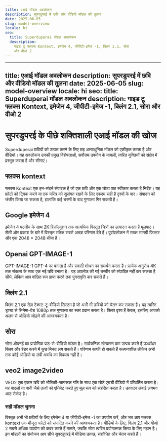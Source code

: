 ```yaml
---
title: एआई मॉडल अवलोकन
description: सुपरडुपरई में छवि और वीडियो मॉडल की तुलना
date: 2025-06-05
slug: model-overview
locale: hi
seo:
  title: Superduperai मॉडल अवलोकन
  description:
    गाइड टू फ्लक्स Kontext, इमेजेन 4, जीपीटी-इमेज -1, क्लिंग 2.1, सोरा
    और वीओ 2
---
```


---
title: एआई मॉडल अवलोकन
description: सुपरडुपरई में छवि और वीडियो मॉडल की तुलना
date: 2025-06-05
slug: model-overview
locale: hi
seo:
  title: Superduperai मॉडल अवलोकन
  description:
    गाइड टू फ्लक्स Kontext, इमेजेन 4, जीपीटी-इमेज -1, क्लिंग 2.1, सोरा
    और वीओ 2
---

# सुपरडुपरई के पीछे शक्तिशाली एआई मॉडल की खोज

Superduperai छवियों को उत्पन्न करने के लिए छह अत्याधुनिक मॉडल को एकीकृत करता है और
वीडियो। यह अवलोकन उनकी प्रमुख विशेषताओं, सर्वोत्तम उपयोग के मामलों, त्वरित युक्तियों को संक्षेप में प्रस्तुत करता है
और सीमाएं।

## फ्लक्स kontext

फ्लक्स Kontext एक इन-संदर्भ संपादक है जो एक छवि और एक छोटा पाठ स्वीकार करता है
निर्देश। यह फ़ोटो को ट्विक करने या एक चरित्र को सुसंगत रखने के लिए एकदम सही है
दृश्यों के पार। संपादन को जंजीर किया जा सकता है, हालांकि कई चरणों के बाद गुणवत्ता गिर सकती है।

## Google इमेजेन 4

इमेजेन 4 पठनीय के साथ 2K रिज़ॉल्यूशन तक अत्यधिक विस्तृत चित्रों का उत्पादन करता है
मूलपाठ। शैली और प्रकाश के बारे में विस्तृत संकेत सबसे अच्छा परिणाम देते हैं।
पूर्वावलोकन में सख्त सामग्री फ़िल्टर और एक 2048 × 2048 सीमा है।

## Openai GPT-IMAGE-1

GPT-IMAGE-1 GPT-4 पर बनाता है और संवादी शोधन का समर्थन करता है। प्रत्येक अनुरोध
4K तक संकल्प के साथ एक नई छवि बनाता है। यह अपलोड की गई तस्वीर को संपादित नहीं कर सकता है
सीधे, लेकिन आप वांछित रूप प्राप्त करने तक पुनरावृत्ति कर सकते हैं।

## क्लिंग 2.1

क्लिंग 2.1 एक तेज़ टेक्स्ट-टू-वीडियो सिस्टम है जो अभी भी छवियों को चेतन कर सकता है। यह
त्वरित ड्राफ्ट से सिनेमा-ग्रेड 1080p तक गुणवत्ता का स्तर प्रदान करता है। क्लिप दृश्य हैं
केवल, इसलिए आपको अलग से ऑडियो जोड़ने की आवश्यकता है।

## सोरा

सोरा ओपनई का प्रायोगिक पाठ-से-वीडियो मॉडल है। सार्वजनिक संस्करण कम उत्पन्न करते हैं
ऊर्ध्वाधर क्लिप और रेंडर करने में कुछ मिनट लग सकते हैं। परिणाम काफी हो सकते हैं
कल्पनाशील लेकिन अभी तक कोई ऑडियो या लंबी अवधि का विकल्प नहीं है।

## veo2 image2video

VEO2 एक एकल छवि को भौतिकी-जागरूक गति के साथ एक छोटे एचडी वीडियो में परिवर्तित करता है। यह
बादलों या पानी जैसे तत्वों को एनिमेट करते हुए मूल रूप को संरक्षित करता है। उत्पादन
लंबाई लगभग आठ सेकंड है।

### सही मॉडल चुनना

विस्तृत अभी भी छवियों के लिए इमेजेन 4 या जीपीटी-इमेज -1 का उपयोग करें, और जब आप फ्लक्स kontext
एक मौजूदा फोटो को संपादित करने की आवश्यकता है। वीडियो के लिए, क्लिंग 2.1 और वीओ 2 सबसे अधिक उपयोग को कवर करते हैं
मामले, जबकि सोरा त्वरित प्रयोगात्मक क्लिप के लिए महान है। इन मॉडलों का संयोजन
आप सीधे सुपरडुपरई में मीडिया उत्पन्न, संशोधित और चेतन करते हैं।
